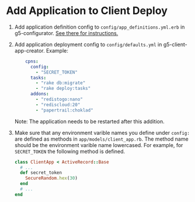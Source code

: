 # Add Application to Client Deploy

1. Add application definition config to `config/app_definitions.yml.erb` in
   g5-configurator. [See there for instructions.](http://github.com/g5search/g5-configurator/docs/ADD_APPLICATION_TO_CLIENT_DEPLOY.md)

2. Add application deployment config to `config/defaults.yml` in
   g5-client-app-creator. Example:

    ```yaml
        cpns:
          config:
            - "SECRET_TOKEN"
          tasks:
            - "rake db:migrate"
            - "rake deploy:tasks"
          addons:
            - "redistogo:nano"
            - "rediscloud:20"
            - "papertrail:choklad"
    ```

    Note: The application needs to be restarted after this addition.

3. Make sure that any environment varible names you define under `config:` are
   defined as methods in `app/models/client_app.rb`. The method name should be
   the environment varible name lowercased. For example, for `SECRET_TOKEN` the
   following method is defined.

    ```ruby
    class ClientApp < ActiveRecord::Base
      # ...
      def secret_token
        SecureRandom.hex(30)
      end
      # ...
    end
    ```
